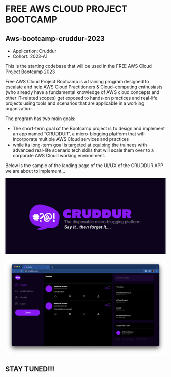 # FREE AWS CLOUD PROJECT BOOTCAMP
## Aws-bootcamp-cruddur-2023

- Application: Cruddur
- Cohort: 2023-A1

This is the starting codebase that will be used in the FREE AWS Cloud Project Bootcamp 2023

Free AWS Cloud Project Bootcamp is a training program designed to escalate and help AWS Cloud Practitioners & Cloud-computing enthusiasts (who already have a fundamental knowledge of AWS cloud concepts and other IT-related scopes) get exposed to hands-on practices and real-life projects using tools and scenarios that are applicable in a working organization.


The program has two main goals:

- The short-term goal of the Bootcamp project is to design and implement an app named “CRUDDUR”, a micro-blogging platform that will incorporate multiple AWS Cloud services and practices 
- while its long-term goal is targeted at equiping the trainees with advanced real-life scenario tech skills that will scale them over to a corporate AWS Cloud working environment.

Below is the sample of the landing page of the UI/UX of the CRUDDUR APP we are about to implement...

![Cruddur Graphic](_docs/images/cruddur-banner.jpg)

![Cruddur Screenshot](_docs/images/cruddur-screenshot.png)


## STAY TUNED!!!

